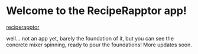# Welcome to the RecipeRapptor app!
[reciperapptor](https://user-images.githubusercontent.com/110723732/183492642-912bf0cc-0a28-40ae-8337-c4dada2fbefe.jpg)

well... not an app yet, barely the foundation of it,  but you can see the concrete mixer spinning, ready to pour the foundations!
More updates soon. 
